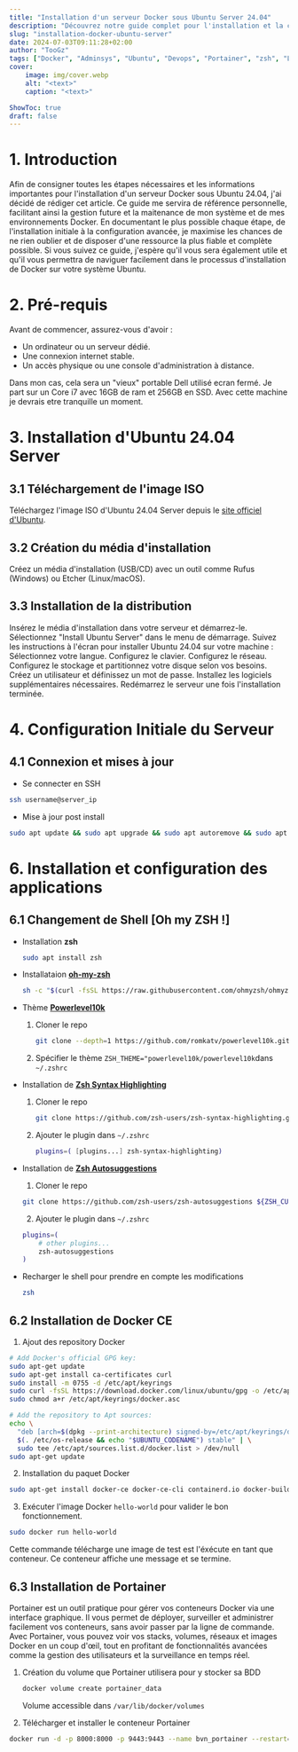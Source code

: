 ```yaml
---
title: "Installation d'un serveur Docker sous Ubuntu Server 24.04"
description: "Découvrez notre guide complet pour l'installation et la configuration de Docker CE sur Ubuntu 24.04. Suivez chaque étape détaillée, de l'installation d'Ubuntu Server à la configuration avancée de Docker et Portainer, pour optimiser la gestion et la maintenance de vos environnements Docker. Parfait pour les débutants et les administrateurs expérimentés."
slug: "installation-docker-ubuntu-server"
date: 2024-07-03T09:11:28+02:00
author: "TooGz"
tags: ["Docker", "Adminsys", "Ubuntu", "Devops", "Portainer", "zsh", "Linux"]
cover:
    image: img/cover.webp
    alt: "<text>"
    caption: "<text>"

ShowToc: true
draft: false
---
```


# 1. Introduction

Afin de consigner toutes les étapes nécessaires et les informations importantes pour l'installation d'un serveur Docker sous Ubuntu 24.04, j'ai décidé de rédiger cet article. Ce guide me servira de référence personnelle, facilitant ainsi la gestion future et la maitenance de mon système et de mes environnements Docker. En documentant le plus possible chaque étape, de l'installation initiale à la configuration avancée, je maximise les chances de ne rien oublier et de disposer d'une ressource la plus fiable et complète possible. Si vous suivez ce guide, j'espère qu'il vous sera également utile et qu'il vous permettra de naviguer facilement dans le processus d'installation de Docker sur votre système Ubuntu.

# 2. Pré-requis

Avant de commencer, assurez-vous d'avoir :

- Un ordinateur ou un serveur dédié.
- Une connexion internet stable.
- Un accès physique ou une console d'administration à distance.

Dans mon cas, cela sera un "vieux" portable Dell utilisé ecran fermé. Je part sur un Core i7 avec 16GB de ram et 256GB en SSD. Avec cette machine je devrais etre tranquille un moment.

# 3. Installation d'Ubuntu 24.04 Server
## 3.1 Téléchargement de l'image ISO

Téléchargez l'image ISO d'Ubuntu 24.04 Server depuis le [site officiel d'Ubuntu](https://ubuntu.com/download/server).

## 3.2 Création du média d'installation

Créez un média d'installation (USB/CD) avec un outil comme Rufus (Windows) ou Etcher (Linux/macOS).

## 3.3 Installation de la distribution

Insérez le média d'installation dans votre serveur et démarrez-le.
Sélectionnez "Install Ubuntu Server" dans le menu de démarrage.
Suivez les instructions à l'écran pour installer Ubuntu 24.04 sur votre machine :
Sélectionnez votre langue.
Configurez le clavier.
Configurez le réseau.
Configurez le stockage et partitionnez votre disque selon vos besoins.
Créez un utilisateur et définissez un mot de passe.
Installez les logiciels supplémentaires nécessaires.
Redémarrez le serveur une fois l'installation terminée.
















# 4. Configuration Initiale du Serveur

## 4.1 Connexion et mises à jour

- Se connecter en SSH

```bash
ssh username@server_ip
```

- Mise à jour post install

```bash
sudo apt update && sudo apt upgrade && sudo apt autoremove && sudo apt autoclean
```











# 6. Installation et configuration des applications


## 6.1 Changement de Shell [Oh my ZSH !]

- Installation **zsh**

    ```bash
    sudo apt install zsh
    ```

- Installataion [**oh-my-zsh**](https://ohmyz.sh/)
    ```bash
    sh -c "$(curl -fsSL https://raw.githubusercontent.com/ohmyzsh/ohmyzsh/master/tools/install.sh)"
    ```

- Thème [**Powerlevel10k**](https://github.com/romkatv/powerlevel10k)

    1. Cloner le repo
        ```bash
        git clone --depth=1 https://github.com/romkatv/powerlevel10k.git ${ZSH_CUSTOM:-$HOME/.oh-my-zsh/custom}/themes/powerlevel10k
        ```
    2. Spécifier le thème `ZSH_THEME="powerlevel10k/powerlevel10k`dans `~/.zshrc`

- Installation de [**Zsh Syntax Highlighting**](https://github.com/zsh-users/zsh-syntax-highlighting/blob/master/INSTALL.md#oh-my-zsh)
    
    1. Cloner le repo
        ```bash
        git clone https://github.com/zsh-users/zsh-syntax-highlighting.git ${ZSH_CUSTOM:-~/.oh-my-zsh/custom}/plugins/zsh-syntax-highlighting
        ```
    2. Ajouter le plugin dans `~/.zshrc`
        ```bash
        plugins=( [plugins...] zsh-syntax-highlighting)
        ```
- Installation de [**Zsh Autosuggestions**](https://github.com/zsh-users/zsh-autosuggestions/blob/master/INSTALL.md#oh-my-zsh)

    1. Cloner le repo
    ```bash
    git clone https://github.com/zsh-users/zsh-autosuggestions ${ZSH_CUSTOM:-~/.oh-my-zsh/custom}/plugins/zsh-autosuggestions
    ```    
    
    2. Ajouter le plugin dans `~/.zshrc`
    ```bash
    plugins=( 
        # other plugins...
        zsh-autosuggestions
    )
    ```

- Recharger le shell pour prendre en compte les modifications

    ```bash
    zsh
    ```

## 6.2 Installation de Docker CE

1. Ajout des repository Docker

```bash 
# Add Docker's official GPG key:
sudo apt-get update
sudo apt-get install ca-certificates curl
sudo install -m 0755 -d /etc/apt/keyrings
sudo curl -fsSL https://download.docker.com/linux/ubuntu/gpg -o /etc/apt/keyrings/docker.asc
sudo chmod a+r /etc/apt/keyrings/docker.asc

# Add the repository to Apt sources:
echo \
  "deb [arch=$(dpkg --print-architecture) signed-by=/etc/apt/keyrings/docker.asc] https://download.docker.com/linux/ubuntu \
  $(. /etc/os-release && echo "$UBUNTU_CODENAME") stable" | \
  sudo tee /etc/apt/sources.list.d/docker.list > /dev/null
sudo apt-get update
```

2. Installation du paquet Docker

```bash
sudo apt-get install docker-ce docker-ce-cli containerd.io docker-buildx-plugin docker-compose-plugin
```

3. Exécuter l'image Docker `hello-world` pour valider le bon fonctionnement.

```bash
sudo docker run hello-world
```

Cette commande télécharge une image de test est l'éxécute en tant que conteneur. Ce conteneur affiche une message et se termine.

## 6.3 Installation de Portainer

Portainer est un outil pratique pour gérer vos conteneurs Docker via une interface graphique. Il vous permet de déployer, surveiller et administrer facilement vos conteneurs, sans avoir passer par la ligne de commande. Avec Portainer, vous pouvez voir vos stacks, volumes, réseaux et images Docker en un coup d'œil, tout en profitant de fonctionnalités avancées comme la gestion des utilisateurs et la surveillance en temps réel.

1. Création du volume que Portainer utilisera pour y stocker sa BDD

    ```bash
    docker volume create portainer_data
    ```

    Volume accessible dans `/var/lib/docker/volumes`

2. Télécharger et installer le conteneur Portainer

```bash
docker run -d -p 8000:8000 -p 9443:9443 --name bvn_portainer --restart=always -v /var/run/docker.sock:/var/run/docker.sock -v portainer_data:/data portainer/portainer-ce:latest
```
